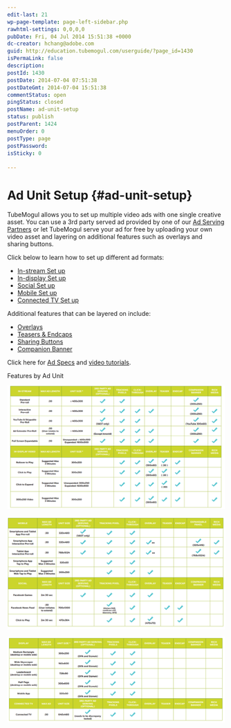 ```yaml
---
edit-last: 21
wp-page-template: page-left-sidebar.php
rawhtml-settings: 0,0,0,0
pubDate: Fri, 04 Jul 2014 15:51:38 +0000
dc-creator: hchang@adobe.com
guid: http://education.tubemogul.com/userguide/?page_id=1430
isPermaLink: false
description: 
postId: 1430
postDate: 2014-07-04 07:51:38
postDateGmt: 2014-07-04 15:51:38
commentStatus: open
pingStatus: closed
postName: ad-unit-setup
status: publish
postParent: 1424
menuOrder: 0
postType: page
postPassword: 
isSticky: 0

---
```


# Ad Unit Setup {#ad-unit-setup}

TubeMogul allows you to set up multiple video ads with one single creative asset. You can use a 3rd party served ad provided by one of our [Ad Serving Partners](../../user-guide/planning/partners/inventory-partners.md) or let TubeMogul serve your ad for free by uploading your own video asset and layering on additional features such as overlays and sharing buttons.

Click below to learn how to set up different ad formats:

* [In-stream Set up](ad-unit-setup/in-stream-setup.md)
* [In-display Set up](ad-unit-setup/in-display-setup.md)
* [Social Set up](ad-unit-setup/social-setup.md)
* [Mobile Set up](ad-unit-setup/mobile-setup.md)
* [Connected TV Set up](ad-unit-setup/connected-tv-setup.md)

Additional features that can be layered on include:

* [Overlays](ad-unit-setup/overlay.md)
* [Teasers & Endcaps](/help/user-guide/planning/ad-formats/ad-features-guide/teasers-endcaps.md)
* [Sharing Buttons](ad-unit-setup/sharing-buttons.md)
* [Companion Banner](ad-unit-setup/3rd-party-tracking-adserving/companion-banner.md)

Click here for [Ad Specs](../../user-guide/planning/ad-formats/ad-specs.md) and [video tutorials](https://education.tubemogul.com/videos/#campaign-execution-tutorials).

Features by Ad Unit

![ad_specs_1](assets/ad-specs-1.png)

![ad_specs_2](assets/ad-specs-2.png)

![ad_specs_3](assets/ad-specs-3.png)
